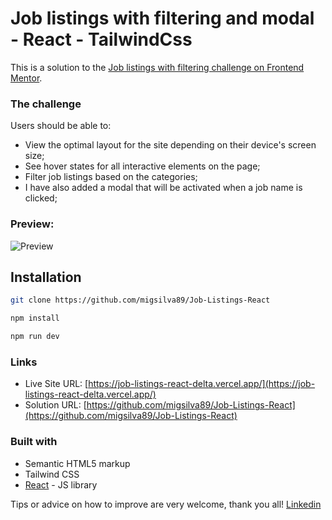 # Job listings with filtering and modal - React - TailwindCss

This is a solution to the [Job listings with filtering challenge on Frontend Mentor](https://www.frontendmentor.io/challenges/job-listings-with-filtering-ivstIPCt).

### The challenge
Users should be able to:

- View the optimal layout for the site depending on their device's screen size;
- See hover states for all interactive elements on the page;
- Filter job listings based on the categories;
- I have also added a modal that will be activated when a job name is clicked;

### Preview: 
![Preview](https://i.gyazo.com/feb747faf68e0dc0bb55856920c7a2fc.gif)

## Installation

```bash
git clone https://github.com/migsilva89/Job-Listings-React
```

```bash
npm install
```

```bash
npm run dev
```

### Links

- Live Site URL: [https://job-listings-react-delta.vercel.app/](https://job-listings-react-delta.vercel.app/)
- Solution URL: [https://github.com/migsilva89/Job-Listings-React](https://github.com/migsilva89/Job-Listings-React)

### Built with

- Semantic HTML5 markup
- Tailwind CSS
- [React](https://reactjs.org/) - JS library


Tips or advice on how to improve are very welcome, thank you all!
[Linkedin](https://www.linkedin.com/in/miguelmpsilva/) 


